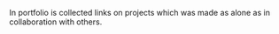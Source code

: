 In portfolio is collected links on projects which was made as alone as in collaboration with others.

